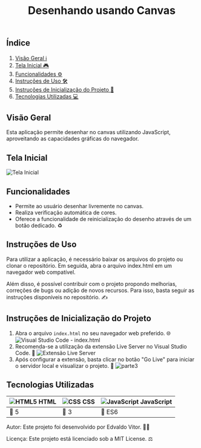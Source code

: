   <header>
    <h1>Desenhando usando Canvas</h1>
  </header>
  <main>
    <h2>Índice</h2>
    <ol>
      <li><a href="#visão-geral">Visão Geral ℹ️</a></li>
      <li><a href="#tela-do-dashboard">Tela Inicial 🎮</a></li>
      <li><a href="#business-rules">Funcionalidades ⚙️</a></li>
      <li><a href="#funcionamento-dos-filtros">Instruções de Uso 🛠️</a></li>
      <li><a href="#instruções-de-inicialização-do-projeto">Instruções de Inicialização do Projeto 🚀</a></li>
      <li><a href="#tecnologias-utilizadas">Tecnologias Utilizadas 💻</a></li>
    </ol>
    <section id="visão-geral">
      <h2>Visão Geral</h2>
      <p>Esta aplicação permite desenhar no canvas utilizando JavaScript, aproveitando as capacidades gráficas do navegador.</p>
    </section>
   <section id="tela-do-dashboard">
  <h2>Tela Inicial</h2>
  <img src="https://github.com/edvaldovitor250/drawing-canvas/assets/116117189/1e457cf5-4d85-44ec-8497-4223baefea1c" alt="Tela Inicial">
</section>
    <section id="business-rules">
      <h2>Funcionalidades</h2>
      <ul>
        <li>Permite ao usuário desenhar livremente no canvas.</li>
        <li>Realiza verificação automática de cores.</li>
        <li>Oferece a funcionalidade de reinicialização do desenho através de um botão dedicado. ♻️</li>
      </ul>
    </section>
    <section id="funcionamento-dos-filtros">
      <h2>Instruções de Uso</h2>
      <p>Para utilizar a aplicação, é necessário baixar os arquivos do projeto ou clonar o repositório. Em seguida, abra o arquivo index.html em um navegador web compatível.</p>
      <p>Além disso, é possível contribuir com o projeto propondo melhorias, correções de bugs ou adição de novos recursos. Para isso, basta seguir as instruções disponíveis no repositório. ✍️</p>
    </section>
    <section id="instruções-de-inicialização-do-projeto">
      <h2>Instruções de Inicialização do Projeto</h2>
      <ol>
        <li>Abra o arquivo <code>index.html</code> no seu navegador web preferido. 🌐
          <img src="https://github.com/edvaldovitor250/dashbord/assets/116117189/8b9fb383-d9e5-44b8-9e54-dff95d16fb44" alt="Visual Studio Code - index.html">
        </li>
        <li>Recomenda-se a utilização da extensão Live Server no Visual Studio Code. 🚀
          <img src="https://github.com/edvaldovitor250/dashbord/assets/116117189/88c85725-2358-4f13-b6ed-1e9270f87beb" alt="Extensão Live Server">
        </li>
        <li>Após configurar a extensão, basta clicar no botão "Go Live" para iniciar o servidor local e visualizar o projeto. 🚀
          <img src="https://github.com/edvaldovitor250/jogo-da-velha/assets/116117189/abf9458d-1816-43d1-abe0-8693d8d0a462" alt="parte3">
        </li>
      </ol>
    </section>
    <section id="tecnologias-utilizadas">
      <h2>Tecnologias Utilizadas</h2>
      <table>
        <thead>
          <tr>
            <th><img src="https://skillicons.dev/icons?i=html" alt="HTML5"> HTML</th>
            <th><img src="https://skillicons.dev/icons?i=css" alt="CSS"> CSS</th>
            <th><img src="https://skillicons.dev/icons?i=js" alt="JavaScript"> JavaScript</th>
          </tr>
        </thead>
        <tbody>
          <tr>
            <td>🔖 5</td>
            <td>🔖 3</td>
            <td>🔖 ES6</td>
          </tr>
        </tbody>
      </table>
    </section>
    <footer>
      <p>Autor: Este projeto foi desenvolvido por Edvaldo Vitor. 👨‍💻</p>
      <p>Licença: Este projeto está licenciado sob a MIT License. ⚖️</p>
    </footer>
  </main>
</body>
